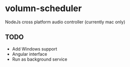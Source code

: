 # volumn-scheduler
NodeJs cross platform audio controller (currently mac only)

## TODO
- Add Windows support
- Angular interface
- Run as background service
  